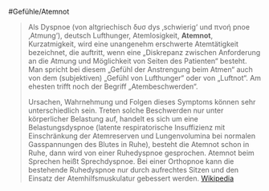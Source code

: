 #Gefühle/Atemnot
> Als Dyspnoe (von altgriechisch δυσ dys ‚schwierig‘ und πνοή pnoe ‚Atmung‘), deutsch Lufthunger, Atemlosigkeit, **Atemnot**, Kurzatmigkeit, wird eine unangenehm erschwerte Atemtätigkeit bezeichnet, die auftritt, wenn eine „Diskrepanz zwischen Anforderung an die Atmung und Möglichkeit von Seiten des Patienten“ besteht. Man spricht bei diesem „Gefühl der Anstrengung beim Atmen“ auch von dem (subjektiven) „Gefühl von Lufthunger“ oder von „Luftnot“. Am ehesten trifft noch der Begriff „Atembeschwerden“.
>
> Ursachen, Wahrnehmung und Folgen dieses Symptoms können sehr unterschiedlich sein. Treten solche Beschwerden nur unter körperlicher Belastung auf, handelt es sich um eine Belastungsdyspnoe (latente respiratorische Insuffizienz mit Einschränkung der Atemreserven und Lungenvolumina bei normalen Gasspannungen des Blutes in Ruhe), besteht die Atemnot schon in Ruhe, dann wird von einer Ruhedyspnoe gesprochen. Atemnot beim Sprechen heißt Sprechdyspnoe. Bei einer Orthopnoe kann die bestehende Ruhedyspnoe nur durch aufrechtes Sitzen und den Einsatz der Atemhilfsmuskulatur gebessert werden.
> [Wikipedia](https://de.wikipedia.org/wiki/Dyspnoe)